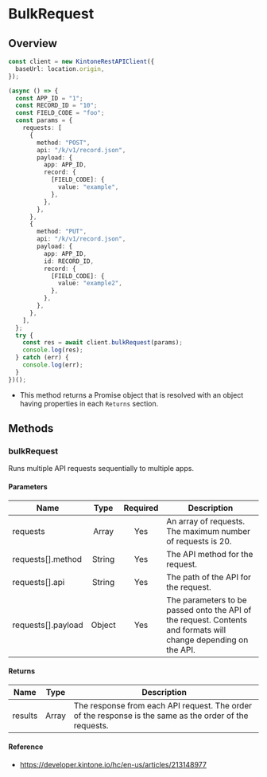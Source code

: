 # BulkRequest

## Overview

```ts
const client = new KintoneRestAPIClient({
  baseUrl: location.origin,
});

(async () => {
  const APP_ID = "1";
  const RECORD_ID = "10";
  const FIELD_CODE = "foo";
  const params = {
    requests: [
      {
        method: "POST",
        api: "/k/v1/record.json",
        payload: {
          app: APP_ID,
          record: {
            [FIELD_CODE]: {
              value: "example",
            },
          },
        },
      },
      {
        method: "PUT",
        api: "/k/v1/record.json",
        payload: {
          app: APP_ID,
          id: RECORD_ID,
          record: {
            [FIELD_CODE]: {
              value: "example2",
            },
          },
        },
      },
    ],
  };
  try {
    const res = await client.bulkRequest(params);
    console.log(res);
  } catch (err) {
    console.log(err);
  }
})();
```

- This method returns a Promise object that is resolved with an object having properties in each `Returns` section.

## Methods

### bulkRequest

Runs multiple API requests sequentially to multiple apps.

#### Parameters

| Name               |  Type  | Required | Description                                                                                                     |
| ------------------ | :----: | :------: | --------------------------------------------------------------------------------------------------------------- |
| requests           | Array  |   Yes    | An array of requests. The maximum number of requests is 20.                                                     |
| requests[].method  | String |   Yes    | The API method for the request.                                                                                 |
| requests[].api     | String |   Yes    | The path of the API for the request.                                                                            |
| requests[].payload | Object |   Yes    | The parameters to be passed onto the API of the request. Contents and formats will change depending on the API. |

#### Returns

| Name    | Type  | Description                                                                                             |
| ------- | :---: | ------------------------------------------------------------------------------------------------------- |
| results | Array | The response from each API request. The order of the response is the same as the order of the requests. |

#### Reference

- https://developer.kintone.io/hc/en-us/articles/213148977
